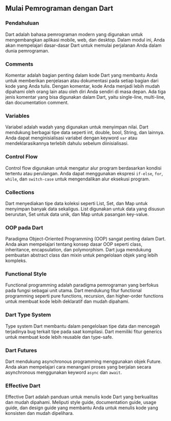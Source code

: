 ## Mulai Pemrograman dengan Dart

### Pendahuluan
Dart adalah bahasa pemrograman modern yang digunakan untuk mengembangkan aplikasi mobile, web, dan desktop. Dalam modul ini, Anda akan mempelajari dasar-dasar Dart untuk memulai perjalanan Anda dalam dunia pemrograman.

### Comments
Komentar adalah bagian penting dalam kode Dart yang membantu Anda untuk memberikan penjelasan atau dokumentasi pada setiap bagian dari kode yang Anda tulis. Dengan komentar, kode Anda menjadi lebih mudah dipahami oleh orang lain atau oleh diri Anda sendiri di masa depan. Ada tiga jenis komentar yang bisa digunakan dalam Dart, yaitu single-line, multi-line, dan documentation comment.

### Variables
Variabel adalah wadah yang digunakan untuk menyimpan nilai. Dart mendukung berbagai tipe data seperti int, double, bool, String, dan lainnya. Anda dapat menginisialisasi variabel dengan keyword `var` atau mendeklarasikannya terlebih dahulu sebelum diinisialisasi.

### Control Flow
Control flow digunakan untuk mengatur alur program berdasarkan kondisi tertentu atau perulangan. Anda dapat menggunakan ekspresi `if-else`, `for`, `while`, dan `switch-case` untuk mengendalikan alur eksekusi program.

### Collections
Dart menyediakan tipe data koleksi seperti List, Set, dan Map untuk menyimpan banyak data sekaligus. List digunakan untuk data yang disusun berurutan, Set untuk data unik, dan Map untuk pasangan key-value.

### OOP pada Dart
Paradigma Object-Oriented Programming (OOP) sangat penting dalam Dart. Anda akan mempelajari tentang konsep dasar OOP seperti class, inheritance, encapsulation, dan polymorphism. Dart juga mendukung pembuatan abstract class dan mixin untuk pengelolaan objek yang lebih kompleks.

### Functional Style
Functional programming adalah paradigma pemrograman yang berfokus pada fungsi sebagai unit utama. Dart mendukung fitur functional programming seperti pure functions, recursion, dan higher-order functions untuk membuat kode lebih deklaratif dan mudah dipahami.

### Dart Type System
Type system Dart membantu dalam pengelolaan tipe data dan mencegah terjadinya bug terkait tipe pada saat kompilasi. Dart memiliki fitur generics untuk membuat kode lebih reusable dan type-safe.

### Dart Futures
Dart mendukung asynchronous programming menggunakan objek Future. Anda akan mempelajari cara menangani proses yang berjalan secara asynchronous menggunakan keyword `async` dan `await`.

### Effective Dart
Effective Dart adalah panduan untuk menulis kode Dart yang berkualitas dan mudah dipahami. Meliputi style guide, documentation guide, usage guide, dan design guide yang membantu Anda untuk menulis kode yang konsisten dan mudah dipelihara.
